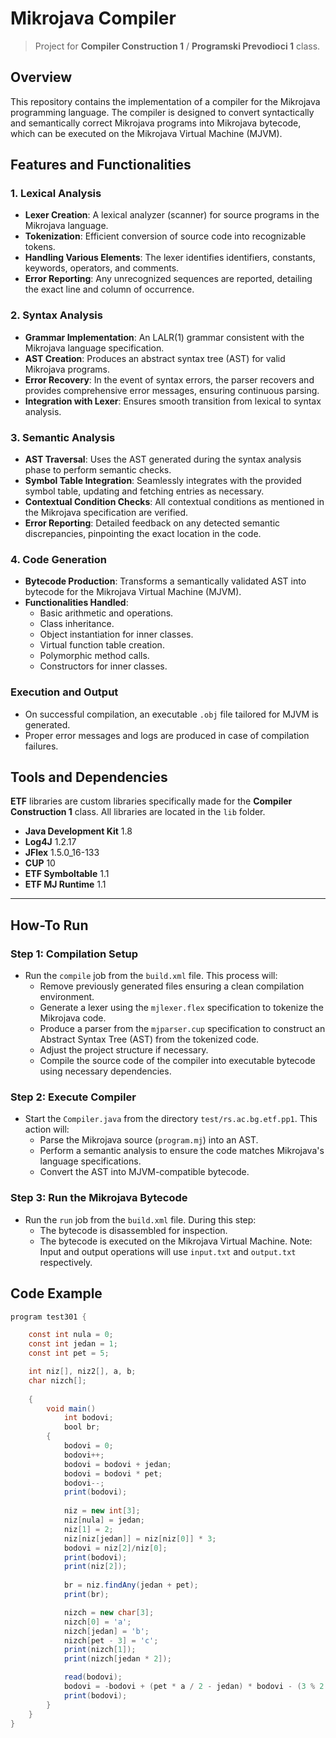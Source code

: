 # Mikrojava Compiler

> Project for **Compiler Construction 1** / **Programski Prevodioci 1** class.

## Overview

This repository contains the implementation of a compiler for the Mikrojava programming language. The compiler is designed to convert syntactically and semantically correct Mikrojava programs into Mikrojava bytecode, which can be executed on the Mikrojava Virtual Machine (MJVM).

## Features and Functionalities

### 1. Lexical Analysis

- **Lexer Creation**: A lexical analyzer (scanner) for source programs in the Mikrojava language.
- **Tokenization**: Efficient conversion of source code into recognizable tokens.
- **Handling Various Elements**: The lexer identifies identifiers, constants, keywords, operators, and comments.
- **Error Reporting**: Any unrecognized sequences are reported, detailing the exact line and column of occurrence.

### 2. Syntax Analysis

- **Grammar Implementation**: An LALR(1) grammar consistent with the Mikrojava language specification.
- **AST Creation**: Produces an abstract syntax tree (AST) for valid Mikrojava programs.
- **Error Recovery**: In the event of syntax errors, the parser recovers and provides comprehensive error messages, ensuring continuous parsing.
- **Integration with Lexer**: Ensures smooth transition from lexical to syntax analysis.

### 3. Semantic Analysis

- **AST Traversal**: Uses the AST generated during the syntax analysis phase to perform semantic checks.
- **Symbol Table Integration**: Seamlessly integrates with the provided symbol table, updating and fetching entries as necessary.
- **Contextual Condition Checks**: All contextual conditions as mentioned in the Mikrojava specification are verified.
- **Error Reporting**: Detailed feedback on any detected semantic discrepancies, pinpointing the exact location in the code.

### 4. Code Generation

- **Bytecode Production**: Transforms a semantically validated AST into bytecode for the Mikrojava Virtual Machine (MJVM).
- **Functionalities Handled**: 
  - Basic arithmetic and operations.
  - Class inheritance.
  - Object instantiation for inner classes.
  - Virtual function table creation.
  - Polymorphic method calls.
  - Constructors for inner classes.

### Execution and Output

- On successful compilation, an executable `.obj` file tailored for MJVM is generated.
- Proper error messages and logs are produced in case of compilation failures.

## Tools and Dependencies
**ETF** libraries are custom libraries specifically made for the **Compiler Construction 1** class. All libraries are located in the `lib` folder. 

- **Java Development Kit** 1.8
- **Log4J** 1.2.17
- **JFlex** 1.5.0_16-133
- **CUP** 10
- **ETF Symboltable** 1.1
- **ETF MJ Runtime** 1.1

---

## How-To Run

### Step 1: Compilation Setup
- Run the `compile` job from the `build.xml` file. This process will:
  - Remove previously generated files ensuring a clean compilation environment.
  - Generate a lexer using the `mjlexer.flex` specification to tokenize the Mikrojava code.
  - Produce a parser from the `mjparser.cup` specification to construct an Abstract Syntax Tree (AST) from the tokenized code.
  - Adjust the project structure if necessary.
  - Compile the source code of the compiler into executable bytecode using necessary dependencies.

### Step 2: Execute Compiler
- Start the `Compiler.java` from the directory `test/rs.ac.bg.etf.pp1`. This action will:
  - Parse the Mikrojava source (`program.mj`) into an AST.
  - Perform a semantic analysis to ensure the code matches Mikrojava's language specifications.
  - Convert the AST into MJVM-compatible bytecode.

### Step 3: Run the Mikrojava Bytecode
- Run the `run` job from the `build.xml` file. During this step:
  - The bytecode is disassembled for inspection.
  - The bytecode is executed on the Mikrojava Virtual Machine. Note: Input and output operations will use `input.txt` and `output.txt` respectively.

## Code Example
```java
program test301 {

	const int nula = 0;
	const int jedan = 1;
	const int pet = 5;

	int niz[], niz2[], a, b;
	char nizch[];
	
    {
	    void main()	
		    int bodovi;
		    bool br;
	    {
		    bodovi = 0;
		    bodovi++;
		    bodovi = bodovi + jedan;
		    bodovi = bodovi * pet;
		    bodovi--;
		    print(bodovi);
				
		    niz = new int[3];
		    niz[nula] = jedan;  
		    niz[1] = 2;			
		    niz[niz[jedan]] = niz[niz[0]] * 3; 
		    bodovi = niz[2]/niz[0];
		    print(bodovi);
		    print(niz[2]);
			
		    br = niz.findAny(jedan + pet);
		    print(br);

		    nizch = new char[3];
		    nizch[0] = 'a';
		    nizch[jedan] = 'b';
		    nizch[pet - 3] = 'c';
		    print(nizch[1]);
		    print(nizch[jedan * 2]);

		    read(bodovi);
		    bodovi = -bodovi + (pet * a / 2 - jedan) * bodovi - (3 % 2 + 3 * 2 - 3); 
		    print(bodovi);
	    }
    }
}
